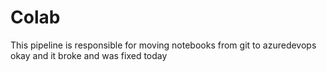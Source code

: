 # Colab
This pipeline is responsible for moving notebooks from git to azuredevops
okay and it broke and was fixed today
